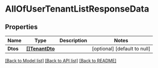 # AllOfUserTenantListResponseData

## Properties
Name | Type | Description | Notes
------------ | ------------- | ------------- | -------------
**Dtos** | [**[]TenantDto**](TenantDto.md) |  | [optional] [default to null]

[[Back to Model list]](../README.md#documentation-for-models) [[Back to API list]](../README.md#documentation-for-api-endpoints) [[Back to README]](../README.md)

